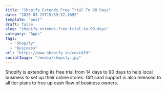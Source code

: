```yaml
---
title: "Shopify Extends Free Trial To 90 Days"
date: "2020-03-23T15:39:32.169Z"
template: "post"
draft: false
slug: "shopify-extends-free-trial-to-90-days"
category: "Apps"
tags:
  - "Shopify"
  - "Business"
url: "https://www.shopify.in/covid19"
socialImage: "/media/shopify.jpg"
---
```


Shopify is extending its free trial from 14 days to 90 days to help local business to set up their online stores. Gift card support is also released to all tier plans to free up cash flow of business owners. 